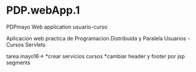 # PDP.webApp.1
PDPmayo Web application usuario-curso

Aplicacion web practica de Programacion Distribuida y Paralela
Usuarios - Cursos
Servlets

tarea.mayo16->  *crear servicios cursos
                *cambiar header y footer por jsp segments
